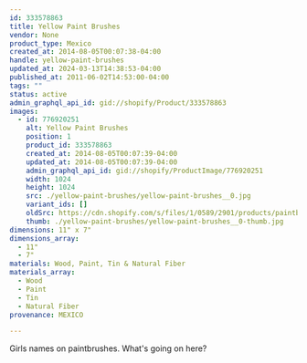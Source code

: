 ```yaml
---
id: 333578863
title: Yellow Paint Brushes
vendor: None
product_type: Mexico
created_at: 2014-08-05T00:07:38-04:00
handle: yellow-paint-brushes
updated_at: 2024-03-13T14:38:53-04:00
published_at: 2011-06-02T14:53:00-04:00
tags: ""
status: active
admin_graphql_api_id: gid://shopify/Product/333578863
images:
  - id: 776920251
    alt: Yellow Paint Brushes
    position: 1
    product_id: 333578863
    created_at: 2014-08-05T00:07:39-04:00
    updated_at: 2014-08-05T00:07:39-04:00
    admin_graphql_api_id: gid://shopify/ProductImage/776920251
    width: 1024
    height: 1024
    src: ./yellow-paint-brushes/yellow-paint-brushes__0.jpg
    variant_ids: []
    oldSrc: https://cdn.shopify.com/s/files/1/0589/2901/products/paintb.jpeg?v=1407211659
    thumb: ./yellow-paint-brushes/yellow-paint-brushes__0-thumb.jpg
dimensions: 11" x 7"
dimensions_array:
  - 11"
  - 7"
materials: Wood, Paint, Tin & Natural Fiber
materials_array:
  - Wood
  - Paint
  - Tin
  - Natural Fiber
provenance: MEXICO

---
```


Girls names on paintbrushes. What's going on here?